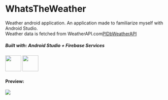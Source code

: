 # WhatsTheWeather

Weather android application. An application made to familiarize myself with Android Studio. <br/>
Weather data is fetched from WeatherAPI.com[PlDb]<a href="https://www.weatherapi.com/">WeatherAPI</a><br />

##### _Built with: Android Studio + Firebase Services_<br />
<img src="https://upload.wikimedia.org/wikipedia/commons/thumb/9/95/Android_Studio_Icon_3.6.svg/1900px-Android_Studio_Icon_3.6.svg.png"  height="50">   <img src="https://cdn.cdnlogo.com/logos/f/48/firebase.svg"  height="50">


#### Preview:
<div style="gap:10px">
<img src="https://i.postimg.cc/hvxbgx1m/Screenshot-2023-02-03-153728.png" ">
<div>

[PlDb]: <https://www.weatherapi.com/>
